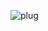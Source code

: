 ![plug](https://github.com/zihadi009/tshirt-shop/assets/99046802/6a6057b1-7c0e-42d9-972a-88ce5b87f3fd)

